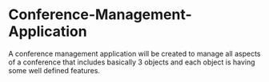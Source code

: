 # Conference-Management-Application
A conference management application will be created to manage all aspects of a conference that includes basically 3 objects and each object is having some well defined features.
